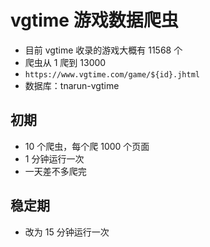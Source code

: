 # vgtime 游戏数据爬虫

- 目前 vgtime 收录的游戏大概有 11568 个
- 爬虫从 1 爬到 13000
- `https://www.vgtime.com/game/${id}.jhtml`
- 数据库：tnarun-vgtime

## 初期

- 10 个爬虫，每个爬 1000 个页面
- 1 分钟运行一次
- 一天差不多爬完

## 稳定期

- 改为 15 分钟运行一次
